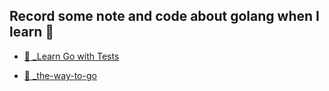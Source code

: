 ## Record some note and code about golang when I learn 🙇


- <u>📒 _[Learn Go with Tests](https://quii.gitbook.io/learn-go-with-tests)</u>

- <u>📒 _[the-way-to-go](https://github.com/Unknwon/the-way-to-go_ZH_CN)</u>